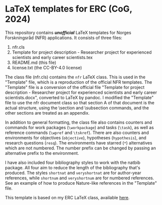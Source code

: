# LaTeX templates for ERC (CoG, 2024)

This repository contains **_unofficial_** LaTeX templates for Norges Forskningsråd (NFR) applications. It consists of three files:

 1. nfr.cls
 2. Template for project description - Researcher project for experienced scientists and early career scientists.tex
 3. README.md (this file)
 4. license.txt (the CC-BY-4.0 license)

The class file (nfr.cls) contains the `nfr` LaTeX class. This is used in the "Template" file, which is a reproduction of the official NFR templates. The "Template" file is a conversion of the official file "Template for project description - Researcher project for experienced scientists and early career scientists.docx", converted to LaTeX by pandoc. I modified the "Template" file to use the nfr document class so that section A of that document is the actual structure, using the \section and \subsection commands, and the other sections are treated as an appendix.

In addition to general formatting, the class file also contains counters and commands for work packages (`\workpackage`) and tasks (`\task`), as well as reference commands (`\wpref` and `\tskref`). There are also counters and environments for objectives (`objective`), hypotheses (`hypothesis`), and research questions (`resq`). The environments have starred (`*`) alternatives which are not numbered. The number prefix can be changed by passing an alternative prefix to the environment.

I have also included four bibliography styles to work with the natbib package. All four aim to reduce the length of the bibliography that's produced. The styles `shortnat` and `veryshortnat` are for author-year references, while `shortnum` and `veryshortnum` are for numbered references. See an example of how to produce Nature-like references in the "Template" file.

This template is based on my ERC LaTeX class, available [here](https://github.com/einola/ERC_template).
